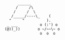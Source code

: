 ```jgs
        ______
       /     /\
      /     /  \
     /_____/----\_    (  
    "     "          ).  
   _ ___          o (:') o   
  (@))_))        o ~/~~\~ o   
                  o  o  o
```
  
<!--
**bryanjhdang/bryanjhdang** is a ✨ _special_ ✨ repository because its `README.md` (this file) appears on your GitHub profile.

Here are some ideas to get you started:

- 🔭 I’m currently working on ...
- 🌱 I’m currently learning ...
- 👯 I’m looking to collaborate on ...
- 🤔 I’m looking for help with ...
- 💬 Ask me about ...
- 📫 How to reach me: ...
- 😄 Pronouns: ...
- ⚡ Fun fact: ...
-->
